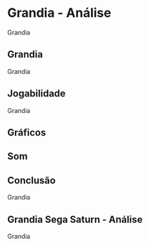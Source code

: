---
---

# Grandia - Análise

Grandia

## Grandia

Grandia

## Jogabilidade

Grandia

## Gráficos


## Som

## Conclusão

Grandia

## Grandia Sega Saturn - Análise

Grandia
